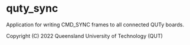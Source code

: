 # quty_sync
Application for writing CMD_SYNC frames to all connected QUTy boards.

Copyright (C) 2022 Queensland University of Technology (QUT)
